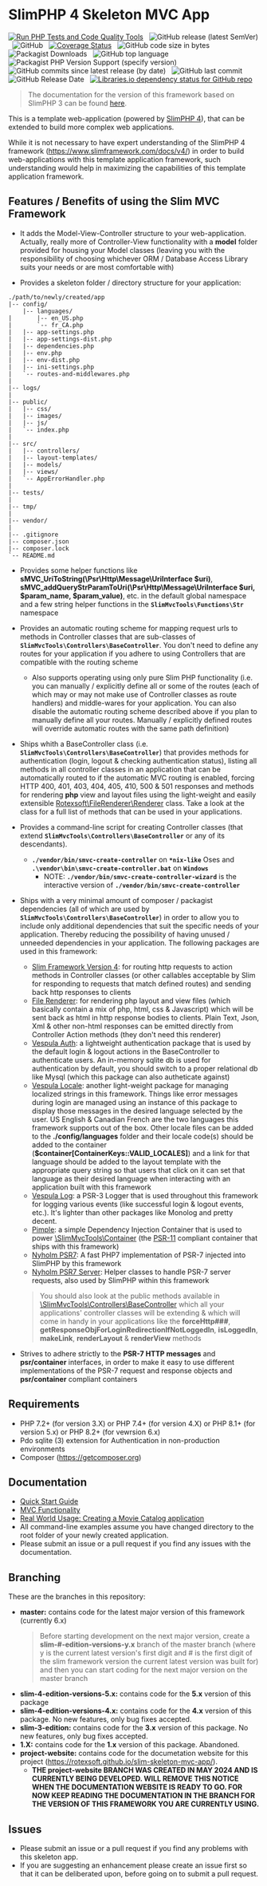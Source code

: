 # SlimPHP 4 Skeleton MVC App

[![Run PHP Tests and Code Quality Tools](https://github.com/rotexsoft/slim-skeleton-mvc-app/actions/workflows/php.yml/badge.svg)](https://github.com/rotexsoft/slim-skeleton-mvc-app/actions/workflows/php.yml) &nbsp; 
![GitHub release (latest SemVer)](https://img.shields.io/github/v/release/rotexsoft/slim-skeleton-mvc-app) &nbsp; 
![GitHub](https://img.shields.io/github/license/rotexsoft/slim-skeleton-mvc-app) &nbsp; 
[![Coverage Status](https://coveralls.io/repos/github/rotexsoft/slim-skeleton-mvc-app/badge.svg?branch=master)](https://coveralls.io/github/rotexsoft/slim-skeleton-mvc-app?branch=master) &nbsp; 
![GitHub code size in bytes](https://img.shields.io/github/languages/code-size/rotexsoft/slim-skeleton-mvc-app) &nbsp; 
![Packagist Downloads](https://img.shields.io/packagist/dt/rotexsoft/slim-skeleton-mvc-app) &nbsp; 
![GitHub top language](https://img.shields.io/github/languages/top/rotexsoft/slim-skeleton-mvc-app) &nbsp;
![Packagist PHP Version Support (specify version)](https://img.shields.io/packagist/php-v/rotexsoft/slim-skeleton-mvc-app/dev-master) &nbsp; 
![GitHub commits since latest release (by date)](https://img.shields.io/github/commits-since/rotexsoft/slim-skeleton-mvc-app/latest) &nbsp; 
![GitHub last commit](https://img.shields.io/github/last-commit/rotexsoft/slim-skeleton-mvc-app) &nbsp; 
![GitHub Release Date](https://img.shields.io/github/release-date/rotexsoft/slim-skeleton-mvc-app) &nbsp; 
<a href="https://libraries.io/packagist/rotexsoft%2Fslim-skeleton-mvc-app">
    <img alt="Libraries.io dependency status for GitHub repo" src="https://img.shields.io/librariesio/github/rotexsoft/slim-skeleton-mvc-app">
</a>


> The documentation for the version of this framework based on SlimPHP 3 can be found [here](https://github.com/rotexsoft/slim-skeleton-mvc-app/tree/slim-3-edition).


This is a template web-application (powered by [SlimPHP 4](https://www.slimframework.com/)), that can be extended to build more complex web applications.

While it is not necessary to have expert understanding of the SlimPHP 4 framework (https://www.slimframework.com/docs/v4/) in order
to build web-applications with this template application framework, such understanding would help in maximizing the capabilities
of this template application framework.

## Features / Benefits of using the Slim MVC Framework
* It adds the Model-View-Controller structure to your web-application. Actually, really more of Controller-View functionality with a **model** folder provided for housing your Model classes (leaving you with the responsibility of choosing whichever ORM / Database Access Library suits your needs or are most comfortable with)

* Provides a skeleton folder / directory structure for your application:
```
./path/to/newly/created/app
|-- config/
    |-- languages/
|       |-- en_US.php
|       `-- fr_CA.php
|   |-- app-settings.php
|   |-- app-settings-dist.php
|   |-- dependencies.php
|   |-- env.php
|   |-- env-dist.php
|   |-- ini-settings.php
|   `-- routes-and-middlewares.php
|
|-- logs/
|
|-- public/
|   |-- css/
|   |-- images/
|   |-- js/
|   `-- index.php
|
|-- src/
|   |-- controllers/
|   |-- layout-templates/
|   |-- models/
|   |-- views/
|   `-- AppErrorHandler.php
|
|-- tests/
|
|-- tmp/
|
|-- vendor/
|
|-- .gitignore
|-- composer.json
|-- composer.lock
`-- README.md
```

* Provides some helper functions like **sMVC_UriToString(\Psr\Http\Message\UriInterface $uri)**,
**sMVC_addQueryStrParamToUri(\Psr\Http\Message\UriInterface $uri, $param_name, $param_value)**, etc. in the default global namespace and a few string helper functions in the **`SlimMvcTools\Functions\Str`** namespace

* Provides an automatic routing scheme for mapping request urls to methods in Controller classes that are sub-classes of **`SlimMvcTools\Controllers\BaseController`**. You don't need to define any routes for your application if you adhere to using Controllers that are compatible with the routing scheme
	* Also supports operating using only pure Slim PHP functionality (i.e. you can manually / explicitly define all or some of the routes (each of which may or may not make use of Controller classes as route handlers) and middle-wares for your application. You can also disable the automatic routing scheme described above if you plan to manually define all your routes. Manually / explicitly defined routes will override automatic routes with the same path definition)

* Ships whith a BaseController class (i.e. **`SlimMvcTools\Controllers\BaseController`**) that provides methods for authentication (login, logout & checking authentication status), listing all methods in all controller classes in an application that can be automatically routed to if the automatic MVC routing is enabled, forcing HTTP 400, 401, 403, 404, 405, 410, 500 & 501 responses and methods for rendering **php** view and layout files using the light-weight and easily extensible [Rotexsoft\FileRenderer\Renderer](https://github.com/rotexsoft/file-renderer) class. Take a look at the class for a full list of methods that can be used in your applications.

* Provides a command-line script for creating Controller classes (that extend **`SlimMvcTools\Controllers\BaseController`** or any of its descendants). 
	* **`./vendor/bin/smvc-create-controller`** on **`*nix-like`** Oses and **`.\vendor\bin\smvc-create-controller.bat`** on **`Windows`**
        * NOTE: **`./vendor/bin/smvc-create-controller-wizard`** is the interactive version of **`./vendor/bin/smvc-create-controller`**

* Ships with a very minimal amount of composer / packagist dependencies (all of which are used by **`SlimMvcTools\Controllers\BaseController`**) in order to allow you to include only additional dependencies that suit the specific needs of your application. Thereby reducing the possibility of having unused / unneeded dependencies in your application. The following packages are used in this framework:
    * [Slim Framework Version 4](https://github.com/slimphp/Slim/tree/4.x): for routing http requests to action methods in Controller classes (or other callables acceptable by Slim for responding to requests that match defined routes) and sending back http responses to clients
    * [File Renderer](https://github.com/rotexsoft/file-renderer): for rendering php layout and view files (which basically contain a mix of php, html, css & Javascript) which will be sent back as html in http response bodies to clients. Plain Text, Json, Xml & other non-html responses can be emitted directly from Controller Action methods (they don't need this renderer)
    * [Vespula Auth](https://packagist.org/packages/vespula/auth): a lightweight authentication package that is used by the default login & logout actions in the BaseController to authenticate users. An in-memory sqlite db is used for authentication by default, you should switch to a proper relational db like Mysql (which this package can also autheticate against)
    * [Vespula Locale](https://packagist.org/packages/vespula/locale): another light-weight package for managing localized strings in this framework. Things like error messages during login are managed using an instance of this package to display those messages in the desired language selected by the user. US English & Canadian French are the two languages this framework supports out of the box. Other locale files can be added to the **./config/languages** folder and their locale code(s) should be added to the container (**$container[ContainerKeys::VALID_LOCALES]**) and a link for that language should be added to the layout template with the appropriate query string so that users that click on it can set that language as their desired language when interacting with an application built with this framework
    * [Vespula Log](https://packagist.org/packages/vespula/log): a PSR-3 Logger that is used throughout this framework for logging various events (like  successful login & logout events, etc.). It's lighter than other packages like Monolog and pretty decent.
    * [Pimple](https://packagist.org/packages/pimple/pimple): a simple Dependency Injection Container that is used to power [\SlimMvcTools\Container](https://github.com/rotexsoft/slim-skeleton-mvc-tools/blob/master/src/Container.php) (the [PSR-11](https://packagist.org/packages/psr/container) compliant container that ships with this framework)
    * [Nyholm PSR7](https://packagist.org/packages/nyholm/psr7): A fast PHP7 implementation of PSR-7 injected into SlimPHP by this framework
    * [Nyholm PSR7 Server](https://packagist.org/packages/nyholm/psr7-server): Helper classes to handle PSR-7 server requests, also used by SlimPHP within this framework

    > You should also look at the public methods available in [\SlimMvcTools\Controllers\BaseController](https://github.com/rotexsoft/slim-skeleton-mvc-tools/blob/master/src/controllers/BaseController.php) which all your applications' controller classes will be extending & which will come in handy in your applications like the **forceHttp###**, **getResponseObjForLoginRedirectionIfNotLoggedIn**, **isLoggedIn**, **makeLink**, **renderLayout** & **renderView** methods


* Strives to adhere strictly to the **PSR-7 HTTP messages** and **psr/container** interfaces, in order to make it easy to use different implementations of the PSR-7 request and response objects and **psr/container** compliant containers

## Requirements

* PHP 7.2+ (for version 3.X) or PHP 7.4+ (for version 4.X) or PHP 8.1+ (for version 5.x) or PHP 8.2+ (for vewrsion 6.x)
* Pdo sqlite (3) extension for Authentication in non-production environments
* Composer (https://getcomposer.org)

## Documentation

* [Quick Start Guide](documentation/QUICKSTART.md)
* [MVC Functionality](documentation/MVCFUNCTIONALITY.md)
* [Real World Usage: Creating a Movie Catalog application](documentation/MOVIE_CATALOG_APP_WALK_THROUGH.md)
* All command-line examples assume you have changed directory to the root folder of your newly created application.
* Please submit an issue or a pull request if you find any issues with the documentation.

## Branching

These are the branches in this repository:

- **master:** contains code for the latest major version of this framework (currently 6.x)
    > Before starting development on the next major version, create a **slim-#-edition-versions-y.x** branch of the master branch (where y is the current latest version's first digit and # is the first digit of the slim framework version the current latest version was built for) and then you can start coding for the next major version on the master branch
- **slim-4-edition-versions-5.x:** contains code for the **5.x** version of this package
- **slim-4-edition-versions-4.x:** contains code for the **4.x** version of this package. No new features, only bug fixes accepted.
- **slim-3-edition:** contains code for the **3.x** version of this package. No new features, only bug fixes accepted.
- **1.X:** contains code for the **1.x** version of this package. Abandoned.
- **project-website:** contains code for the documetation website for this project (https://rotexsoft.github.io/slim-skeleton-mvc-app/). 
    - **THE project-website BRANCH WAS CREATED IN MAY 2024 AND IS CURRENTLY BEING DEVELOPED. WILL REMOVE THIS NOTICE WHEN THE DOCUMENTATION WEBSITE IS READY TO GO. FOR NOW KEEP READING THE DOCUMENTATION IN THE BRANCH FOR THE VERSION OF THIS FRAMEWORK YOU ARE CURRENTLY USING.**

## Issues

* Please submit an issue or a pull request if you find any problems with this skeleton app.
* If you are suggesting an enhancement please create an issue first so that it can be deliberated upon, before going on to submit a pull request.

